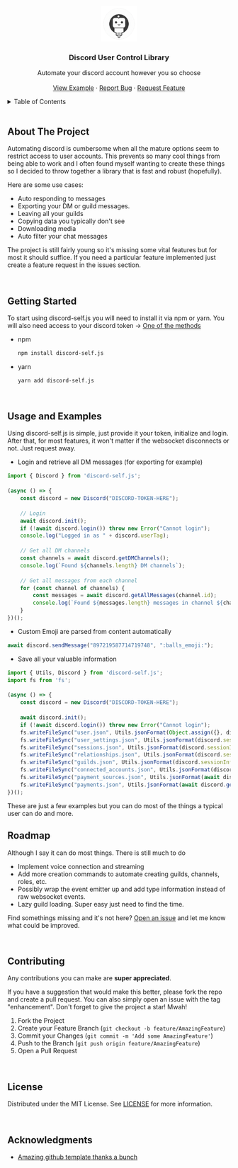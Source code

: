 <a name="readme-top"></a>


<!-- PROJECT LOGO -->
<br />
<div align="center">
  <img src="images/lib-logo.png" alt="Logo" width="80" height="80">

  <h3 align="center">Discord User Control Library</h3>

  <p align="center">
    Automate your discord account however you so choose
    <br />
    <br />
    <a href="https://github.com/bonezone2001/discord-self.js/blob/main/example.ts">View Example</a>
    ·
    <a href="https://github.com/bonezone2001/discord-self.js/issues">Report Bug</a>
    ·
    <a href="https://github.com/bonezone2001/discord-self.js/issues">Request Feature</a>
  </p>
</div>



<!-- TABLE OF CONTENTS -->
<details>
  <summary>Table of Contents</summary>
  <ol>
    <li><a href="#about-the-project">About The Project</a></li>
    <li><a href="#getting-started">Getting Started</a></li>
    <li><a href="#usage-and-examples">Usage and Examples</a></li>
    <li><a href="#roadmap">Roadmap</a></li>
    <li><a href="#contributing">Contributing</a></li>
    <li><a href="#license">License</a></li>
    <li><a href="#acknowledgments">Acknowledgments</a></li>
  </ol>
</details>

<br>

<!-- ABOUT THE PROJECT -->
## About The Project

Automating discord is cumbersome when all the mature options seem to restrict access to user accounts. This prevents so many cool things from being able to work and I often found myself wanting to create these things so I decided to throw together a library that is fast and robust (hopefully).

Here are some use cases:
* Auto responding to messages
* Exporting your DM or guild messages.
* Leaving all your guilds
* Copying data you typically don't see
* Downloading media
* Auto filter your chat messages

The project is still fairly young so it's missing some vital features but for most it should suffice. If you need a particular feature implemented just create a feature request in the issues section.

<br>

<!-- GETTING STARTED -->
## Getting Started

To start using discord-self.js you will need to install it via npm or yarn. You will also need access to your discord token -> [One of the methods](https://www.youtube.com/watch?v=i658UNXNRJQ)

* npm
  ```sh
  npm install discord-self.js
  ```
* yarn
  ```sh
  yarn add discord-self.js
  ```

<br>

<!-- USAGE EXAMPLES -->
## Usage and Examples

Using discord-self.js is simple, just provide it your token, initialize and login. After that, for most features, it won't matter if the websocket disconnects or not. Just request away.

* Login and retrieve all DM messages (for exporting for example)
```ts
import { Discord } from 'discord-self.js';

(async () => {
    const discord = new Discord("DISCORD-TOKEN-HERE");

    // Login
    await discord.init();
    if (!await discord.login()) throw new Error("Cannot login");
    console.log("Logged in as " + discord.userTag);

    // Get all DM channels
    const channels = await discord.getDMChannels();
    console.log(`Found ${channels.length} DM channels`);

    // Get all messages from each channel
    for (const channel of channels) {
        const messages = await discord.getAllMessages(channel.id);
        console.log(`Found ${messages.length} messages in channel ${channel.id}`);
    }
})();
```

* Custom Emoji are parsed from content automatically
```ts
await discord.sendMessage("897219587714719748", ":balls_emoji:");
```

* Save all your valuable information
```ts
import { Utils, Discord } from 'discord-self.js';
import fs from 'fs';

(async () => {
    const discord = new Discord("DISCORD-TOKEN-HERE");

    await discord.init();
    if (!await discord.login()) throw new Error("Cannot login");
    fs.writeFileSync("user.json", Utils.jsonFormat(Object.assign({}, discord.sessionInfo.user, { country_code: discord.sessionInfo.country_code })));
    fs.writeFileSync("user_settings.json", Utils.jsonFormat(discord.sessionInfo.user_settings));
    fs.writeFileSync("sessions.json", Utils.jsonFormat(discord.sessionInfo.sessions));
    fs.writeFileSync("relationships.json", Utils.jsonFormat(discord.sessionInfo.relationships));
    fs.writeFileSync("guilds.json", Utils.jsonFormat(discord.sessionInfo.guilds));
    fs.writeFileSync("connected_accounts.json", Utils.jsonFormat(discord.sessionInfo.connected_accounts));
    fs.writeFileSync("payment_sources.json", Utils.jsonFormat(await discord.getPaymentSources()));
    fs.writeFileSync("payments.json", Utils.jsonFormat(await discord.getPayments()));
})();
```
These are just a few examples but you can do most of the things a typical user can do and more.

<!-- ROADMAP -->
## Roadmap
Although I say it can do most things. There is still much to do
- Implement voice connection and streaming
- Add more creation commands to automate creating guilds, channels, roles, etc.
- Possibly wrap the event emitter up and add type information instead of raw websocket events.
- Lazy guild loading. Super easy just need to find the time.

Find somethings missing and it's not here? [Open an issue](https://github.com/othneildrew/Best-README-Template/issues) and let me know what could be improved.

<br>



<!-- CONTRIBUTING -->
## Contributing

Any contributions you can make are **super appreciated**.

If you have a suggestion that would make this better, please fork the repo and create a pull request. You can also simply open an issue with the tag "enhancement".
Don't forget to give the project a star! Mwah!

1. Fork the Project
2. Create your Feature Branch (`git checkout -b feature/AmazingFeature`)
3. Commit your Changes (`git commit -m 'Add some AmazingFeature'`)
4. Push to the Branch (`git push origin feature/AmazingFeature`)
5. Open a Pull Request

<br>


<!-- LICENSE -->
## License

Distributed under the MIT License. See [LICENSE](https://github.com/bonezone2001/discord-self.js/blob/main/LICENSE) for more information.

<br>

<!-- ACKNOWLEDGMENTS -->
## Acknowledgments

* [Amazing github template thanks a bunch](https://github.com/othneildrew/Best-README-Template)